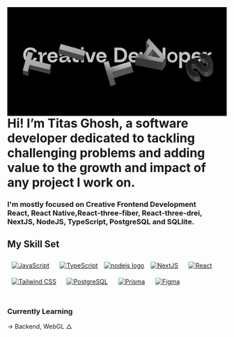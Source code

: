 <img src="https://github.com/thetitasghosh/parallax-3d-letter/blob/master/public/Titas_3D_Letter.png" align="left" height="250px" width="100%" style="object-fit: cover;" />
 
  

# Hi! I’m Titas Ghosh, a software developer dedicated to tackling challenging problems and adding value to the growth and impact of any project I work on.  
<h3 align="left">I'm mostly focused on Creative Frontend Development <br/>
React, React Native,React-three-fiber, React-three-drei, NextJS, NodeJS, TypeScript, PostgreSQL and SQLlite.</h3>

## My Skill Set  
<div align="left">  
<a href="https://www.javascript.com/" target="_blank"><img style="margin: 10px" src="https://profilinator.rishav.dev/skills-assets/javascript-original.svg" alt="JavaScript" height="50" /></a>  
<a href="https://www.typescriptlang.org/" target="_blank"><img style="margin: 10px" src="https://profilinator.rishav.dev/skills-assets/typescript-original.svg" alt="TypeScript" height="50" /></a>  
<a href="https://nodejs.org/" target="_blank"> <img src="https://cdn.jsdelivr.net/gh/devicons/devicon/icons/nodejs/nodejs-original.svg" height="50" width="52" alt="nodejs logo"  /></a>  
<a href="https://nextjs.org/" target="_blank"><img style="margin: 10px" src="https://profilinator.rishav.dev/skills-assets/nextjs.png" alt="NextJS" height="50" /></a>  
<a href="https://reactjs.org/" target="_blank"><img style="margin: 10px" src="https://profilinator.rishav.dev/skills-assets/react-original-wordmark.svg" alt="React" height="50" /></a>  
<a href="https://www.tailwindcss.com/" target="_blank"><img style="margin: 10px" src="https://profilinator.rishav.dev/skills-assets/tailwindcss.svg" alt="Tailwind CSS" height="50" /></a>  
<a href="https://www.postgresql.org/" target="_blank"><img style="margin: 10px" src="https://profilinator.rishav.dev/skills-assets/postgresql-original-wordmark.svg" alt="PostgreSQL" height="50" /></a>  
<a href="https://www.prisma.io/" target="_blank"><img style="margin: 10px" src="https://profilinator.rishav.dev/skills-assets/prisma.png" alt="Prisma" height="50" /></a>  
<a href="https://www.figma.com/" target="_blank"><img style="margin: 10px" src="https://profilinator.rishav.dev/skills-assets/figma-icon.svg" alt="Figma" height="50" /></a>  
</div>  
<br/>
<p align="left"><h3>Currently Learning</h3>-> Backend, WebGL △ <br></p>
 
